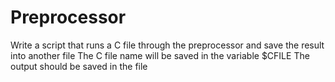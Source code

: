 # Preprocessor
Write a script that runs a C file through the preprocessor and save the result into another file
The C file name will be saved in the variable $CFILE
The output should be saved in the file
